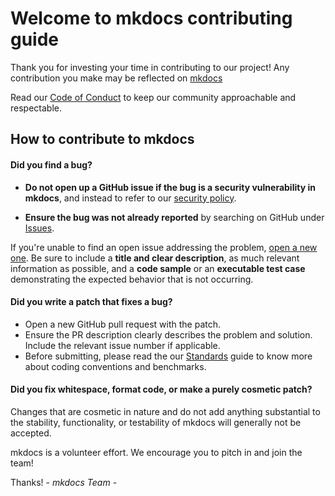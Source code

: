 # Welcome to mkdocs contributing guide

Thank you for investing your time in contributing to our project! Any contribution you make may be reflected on [mkdocs](https://github.com/fga-eps-mds/2022-2-Squad07)

Read our [Code of Conduct](./CODE_OF_CONDUCT.md) to keep our community approachable and respectable.

## How to contribute to mkdocs

#### **Did you find a bug?**

* **Do not open up a GitHub issue if the bug is a security vulnerability
 in mkdocs**, and instead to refer to our [security policy](./SECURITY.md).

* **Ensure the bug was not already reported** by searching on GitHub under [Issues](https://github.com/fga-eps-mds/2022-2-Squad07/issues).

If you're unable to find an open issue addressing the problem, [open a new one](https://github.com/fga-eps-mds/2022-2-Squad07/issues/new). Be sure to include a **title and clear description**, as much relevant information as possible, and a **code sample** or an **executable test case** demonstrating the expected behavior that is not occurring.

#### **Did you write a patch that fixes a bug?**

* Open a new GitHub pull request with the patch.
* Ensure the PR description clearly describes the problem and solution. Include the relevant issue number if applicable.
* Before submitting, please read the our [Standards](https://github.com/fga-eps-mds/2022-2-Squad07/issues/7) guide to know more about coding conventions and benchmarks.

#### **Did you fix whitespace, format code, or make a purely cosmetic patch?**

Changes that are cosmetic in nature and do not add anything substantial to the stability, functionality, or testability of mkdocs will generally not be accepted.

mkdocs is a volunteer effort. We encourage you to pitch in and join the team!

Thanks! - *mkdocs Team* -
